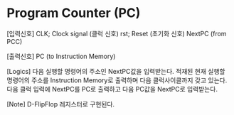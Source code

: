 # Program Counter (PC)

[입력신호]
CLK; Clock signal   (클럭 신호)
rst; Reset          (초기화 신호)
NextPC              (from PCC)

[출력신호]
PC (to Instruction Memory)

[Logics]
다음 실행할 명령어의 주소인 NextPC값을 입력받는다. 
적재된 현재 실행할 명령어의 주소를 Instruction Memory로 출력하며 다음 클럭사이클까지 갖고 있는다.
다음 클럭 입력에 NextPC를 PC로 출력하고 다음 PC값을 NextPC로 입력받는다.

[Note]
D-FlipFlop 레지스터로 구현된다. 
